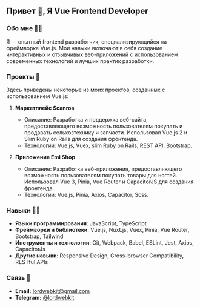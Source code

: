 ## Привет :wave:, Я Vue Frontend Developer

### Обо мне :man_technologist:

Я — опытный frontend разработчик, специализирующийся на фреймворке Vue.js. Мои навыки включают в себя создание интерактивных и отзывчивых веб-приложений с использованием современных технологий и лучших практик разработки.

### Проекты :european_castle:

Здесь приведены некоторые из моих проектов, созданных с использованием Vue.js:

1.  **Маркетплейс Scanros**
    
    -   Описание: Разработка и поддержка веб-сайта, предоставляющего возможность пользователям покупать и продавать сельхозтехнику и запчасти. Использовал Vue.js 2 и Slim Ruby on Rails для создания фронтенда.
    -   Технологии: Vue.js, Vuex, slim Ruby on Rails, REST API, Bootstrap.
2.  **Приложение Emi Shop**
 
    -   Описание: Разработка веб-приложения, предоставляющего возможность пользователям покупать товары для ногтей. Использовал Vue 3, Pinia, Vue Router и CapacitorJS для создания фронтенда.
    -   Технологии: Vue.js, Pinia, Axios, Capacitor, Scss.

### Навыки :weight_lifting_man:

-   **Языки программирования**: JavaScript, TypeScript
-   **Фреймворки и библиотеки**: Vue.js, Nuxt.js, Vuex, Pinia, Vue Router, Bootstrap, Tailwind
-   **Инструменты и технологии**: Git, Webpack, Babel, ESLint, Jest, Axios, CapacitorJs
-   **Другие навыки**: Responsive Design, Cross-browser Compatibility, RESTful APIs

### Связь :iphone:

-   **Email:** lordwebkit@gmail.com
-  **Telegram:** [@lordwebkit](https://t.me/lordwebkit)
